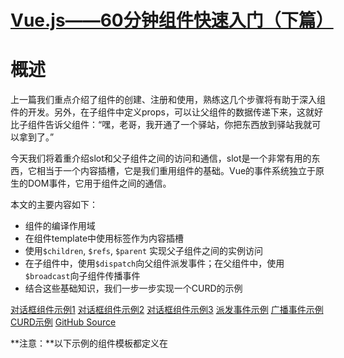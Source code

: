 # [Vue.js&mdash;&mdash;60分钟组件快速入门（下篇）](https://www.cnblogs.com/keepfool/p/5637834.html)

# 概述

上一篇我们重点介绍了组件的创建、注册和使用，熟练这几个步骤将有助于深入组件的开发。另外，在子组件中定义props，可以让父组件的数据传递下来，这就好比子组件告诉父组件：“嘿，老哥，我开通了一个驿站，你把东西放到驿站我就可以拿到了。”

今天我们将着重介绍slot和父子组件之间的访问和通信，slot是一个非常有用的东西，它相当于一个内容插槽，它是我们重用组件的基础。Vue的事件系统独立于原生的DOM事件，它用于组件之间的通信。

本文的主要内容如下：

- 组件的编译作用域  
- 在组件template中使用<slot>标签作为内容插槽  
- 使用`$children`, `$refs`, `$parent` 实现父子组件之间的实例访问  
- 在子组件中，使用`$dispatch`向父组件派发事件；在父组件中，使用`$broadcast`向子组件传播事件  
- 结合这些基础知识，我们一步一步实现一个CURD的示例

[对话框组件示例1](https://keepfool.github.io/vue-tutorials/02.Components/Part-2/dialog-slot.html)
[对话框组件示例2](https://keepfool.github.io/vue-tutorials/02.Components/Part-2/dialog-slot-with-class.html)
[对话框组件示例3](https://keepfool.github.io/vue-tutorials/02.Components/Part-2/dialog-slot-with-class-no-footer.html)
[派发事件示例](https://keepfool.github.io/vue-tutorials/02.Components/Part-2/$dispatch.html)
[广播事件示例](https://keepfool.github.io/vue-tutorials/02.Components/Part-2/$broadcast.html)
[CURD示例](https://keepfool.github.io/vue-tutorials/02.Components/Part-2/demo/step06.html)
[GitHub Source](https://github.com/keepfool/vue-tutorials)

**注意：**以下示例的组件模板都定义在<template>标签中，然而IE不支持<template>标签，这使得在IE中<template>标签中的内容会显示出来。解决办法——隐藏<template>标签

```js
template{
	display: none;
}
```


个浏览器对<template>标签的支持情况，请参见：[http://caniuse.com/#feat=template](http://caniuse.com/#feat=template)

# 编译作用域

尽管使用组件就像使用一般的HTML元素一样，但它毕竟不是标准的HTML元素，为了让浏览器能够识别它，组件会被解析为标准的HTML片段，然后将组件的标签替换为该HTML片段。

```vue
<div id="app">
	<my-component>
	</my-component>
</div>

<template id="myComponent">
	<div>
		<h2>{{ msg }}</h2>
		<button v-on:click="showMsg">Show Message</button>
	</div>
</template>
<script src="js/vue.js"></script>
<script>
	new Vue({
		el: '#app',
		components: {
			'my-component': {
				template: '#myComponent',
				data: function() {
					return {
						msg: 'This is a component!'
					}
				},
				methods: {
					showMsg: function() {
						alert(this.msg)
					}
				}
			}
		}
	})
</script>
```

这段代码定义了一个my-component组件，<my-component><my-component>不是标准的HTML元素，浏览器是不理解这个元素的。
那么Vue是如何让浏览器理解<my-component><my-component>标签的呢？（下图是我个人的理解）

[![image](https://images2015.cnblogs.com/blog/341820/201607/341820-20160703121616312-138911925.png)](http://images2015.cnblogs.com/blog/341820/201607/341820-20160703121615218-1886073521.png)

在创建一个Vue实例时，除了将它挂载到某个HTML元素下，还要编译组件，将组件转换为HTML片段。
除此之外，Vue实例还会识别其所挂载的元素下的<my-component>标签，然后将<my-component>标签替换为HTML片段。

实际上浏览器仍然是不理解<my-component>标签的，我们可以通过查看源码了解到这一点。

[![image](https://images2015.cnblogs.com/blog/341820/201607/341820-20160703121617484-1426385292.png)](http://images2015.cnblogs.com/blog/341820/201607/341820-20160703121616937-189165102.png)

**组件在使用前，经过编译已经被转换为HTML片段了**，组件是有一个作用域的，那么**组件的作用域**是什么呢？
你可以将它理解为**组件模板包含的HTML片段**，组件模板内容之外就不是组件的作用域了。
例如，my-component组件的作用域只是下面这个小片段。

[![image](https://images2015.cnblogs.com/blog/341820/201607/341820-20160703121618593-169496909.png)](http://images2015.cnblogs.com/blog/341820/201607/341820-20160703121617952-1446309471.png)

组件的模板是在其作用域内编译的，那么组件选项对象中的数据也应该是在组件模板中使用的。
考虑下面的代码，在Vue实例和组件的data选项中分别追加一个display属性：

```js
new Vue({
	el: '#app',
	data: {
		display: true
	},
	components: {
		'my-component': {
			template: '#myComponent',
			data: function() {
				return {
					msg: 'This is a component!',
					display: false
				}
			},
			methods: {
				showMsg: function() {
					alert(this.msg)
				}
			}
		}
	}
})
```

然后在my-component标签上使用指令`v-show="display"`，这个display数据是来源于Vue实例，还是my-component组件呢？ 

```html
 <div id="app">
    	<my-component v-show="display">
    	</my-component>
 </div>
```



答案是Vue实例。

至此，我们应该认识到**组件的作用域是独立的**：

**父组件模板的内容在父组件作用域内编译；子组件模板的内容在子组件作用域内编译**

通俗地讲，**在子组件中定义的数据，只能用在子组件的模板。在父组件中定义的数据，只能用在父组件的模板**。**如果父组件的数据要在子组件中使用，则需要子组件定义props**。

# 使用Slot

为了让组件可以组合，我们需要一种方式来混合父组件的内容与子组件自己的模板。这个处理称为**内容分发**，Vue.js 实现了一个内容分发 API，使用特殊的 <slot> 元素作为原始内容的插槽。

如果不理解这段话，可以先跳过，你只要知道<slot>元素是一个内容插槽。

## 单个Slot

下面的代码在定义my-component组件的模板时，指定了一个<slot></slot>元素。

```vue
<div id="app">
	<my-component>
		<h1>Hello Vue.js!</h1>
	</my-component>

	<my-component>
	</my-component>
</div>
<template id="myComponent">
	<div class="content">
		<h2>This is a component!</h2>
		<slot>如果没有分发内容，则显示slot中的内容</slot>
		<p>Say something...</p>
	</div>
</template>
<script src="js/vue.js"></script>
<script>
	Vue.component('my-component', {
		template: '#myComponent'
	})

	new Vue({
		el: '#app'
	})
</script>
```

这段代码运行结果如下：

[![image](https://images2015.cnblogs.com/blog/341820/201607/341820-20160703121620812-1420487907.png)](http://images2015.cnblogs.com/blog/341820/201607/341820-20160703121619687-843125897.png)

第一个<my-component>标签有一段分发内容`<h1>Hello Vue.js!</h1>`，渲染组件时显示了这段内容。[![image](https://images2015.cnblogs.com/blog/341820/201607/341820-20160703121622109-1393851327.png)](http://images2015.cnblogs.com/blog/341820/201607/341820-20160703121621593-1228584080.png)

第二个<my-component>标签则没有，渲染组件时则显示了slot标签中的内容。

[View Demo](https://keepfool.github.io/vue-tutorials/02.Components/Part-2/single-slot.html)

## 指定名称的slot

上面这个示例是一个匿名slot，它只能表示一个插槽。**如果需要多个内容插槽，则可以为slot元素指定name属性。**

多个slot一起使用时，会非常有用。例如，对话框是HTML常用的一种交互方式。
在不同的运用场景下，对话框的头部、主体内容、底部可能是不一样的。

[![image](https://images2015.cnblogs.com/blog/341820/201607/341820-20160703121622765-1566331140.png)](http://images2015.cnblogs.com/blog/341820/201607/341820-20160703121622406-1338785617.png)

这时，使用不同名称的slot就能轻易解决这个问题了。

```vue
<template id="dialog-template">
	<div class="dialogs">
		<div class="dialog" v-bind:class="{ 'dialog-active': show }">
			<div class="dialog-content">
				<div class="close rotate">
					<span class="iconfont icon-close" @click="close"></span>
				</div>
				<slot name="header"></slot>
				<slot name="body"></slot>
				<slot name="footer"></slot>
			</div>
		</div>
		<div class="dialog-overlay"></div>
	</div>
</template>

<script src="js/vue.js"></script>
<script>
	Vue.component('modal-dialog', {
		template: '#dialog-template',
		props: ['show'],
		methods: {
			close: function() {
				this.show = false
			}
		}
	})

	new Vue({
		el: '#app',
		data: {
			show: false
		},
		methods: {
			openDialog: function() {
				this.show = true
			},
			closeDialog: function() {
				this.show = false
			}
		}
	})
</script>
```


在定义modal-dialog组件的template时，我们使用了3个slot，它们的name特性分别是header、body和footer。

在<modal-dialog>标签下，分别为三个元素指定slot特性：

```vue
<div id="app">
	<modal-dialog v-bind:show.sync="show">

		<header class="dialog-header" slot="header">
			<h1 class="dialog-title">提示信息</h1>
		</header>

		<div class="dialog-body" slot="body">
			<p>你想在对话框中放什么内容都可以！</p>
			<p>你可以放一段文字，也可以放一些表单，或者是一些图片。</p>
		</div>

		<footer class="dialog-footer" slot="footer">
			<button class="btn" @click="closeDialog">关闭</button>
		</footer>
	</modal-dialog>

	<button class="btn btn-open" @click="openDialog">打开对话框</button>
</div>
```


**对话框的标题内容、主体内容、底部内容，完全由我们自定义，而且这些内容就是一些简单的HTML元素！**

[View Demo](https://keepfool.github.io/vue-tutorials/02.Components/Part-2/dialog-slot.html)

[![12](https://images2015.cnblogs.com/blog/341820/201607/341820-20160703121625031-283319176.gif)](http://images2015.cnblogs.com/blog/341820/201607/341820-20160703121623609-650154017.gif)

如果需要定制对话框的样式，我们只需要在<modal-dialog>上追加一个v-bind指令，让它绑定一个class。

```vue
<modal-dialog v-bind:show.sync="show" v-bind:class="dialogClass">
```

然后修改一下Vue实例，在data选项中追加一个dialogClass属性，然后修改openDialog()方法：

```js
new Vue({
	el: '#app',
	data: {
		show: false,
		dialogClass: 'dialog-info'
	},
	methods: {
		openDialog: function(dialogClass) {
			this.show = true
			this.dialogClass = dialogClass
		},
		closeDialog: function() {
			this.show = false
		}
	}
})
```

[View Demo](https://keepfool.github.io/vue-tutorials/02.Components/Part-2/dialog-slot-with-class.html)

[![13](https://images2015.cnblogs.com/blog/341820/201607/341820-20160703121629843-1545559659.gif)](http://images2015.cnblogs.com/blog/341820/201607/341820-20160703121627327-1821615579.gif)

虽然我们在modal-dialog组件中定义了3个slot，但是在页面中使用它时，并不用每次都指定这3个slot。
比如，有时候我们可能只需要header和body：

```vue
<modal-dialog v-bind:show.sync="show" v-bind:class="dialogClass">
	<header class="dialog-header" slot="header">
		<h1 class="dialog-title">提示信息</h1>
	</header>

	<div class="dialog-body" slot="body">
		<p>你想在对话框中放什么内容都可以！</p>
		<p>你可以放一段文字，也可以放一些表单，或者是一些图片。</p>
	</div>
</modal-dialog>
```


现在看到的对话框是没有底部的，只有标题和主体内容。

[View Demo](https://keepfool.github.io/vue-tutorials/02.Components/Part-2/dialog-slot-with-class-no-footer.html)

[![14](https://images2015.cnblogs.com/blog/341820/201607/341820-20160703121634562-612504696.gif)](http://images2015.cnblogs.com/blog/341820/201607/341820-20160703121632327-488463079.gif)

多个slot同时使用的场景还有很多，例如：用户的注册、登录、找回密码等这些表单集合，也可以用一个组件来完成。

# 父子组件之间的访问

有时候我们需要父组件访问子组件，子组件访问父组件，或者是子组件访问根组件。
针对这几种情况，Vue.js都提供了相应的API：

- 父组件访问子组件：使用`$children`或$`refs`
- 子组件访问父组件：使用`$parent`
- 子组件访问根组件：使用`$root`

## $children示例

下面这段代码定义了3个组件：父组件parent-component，两个子组件child-component1和child-component2。

在父组件中，通过`this.$children`可以访问子组件。
`this.$children`是一个数组，它包含所有子组件的实例。

```vue
<div id="app">
	<parent-component></parent-component>
</div>

<template id="parent-component">
	<child-component1></child-component1>
	<child-component2></child-component2>
	<button v-on:click="showChildComponentData">显示子组件的数据</button>
</template>

<template id="child-component1">
	<h2>This is child component 1</h2>
</template>

<template id="child-component2">
	<h2>This is child component 2</h2>
</template>

<script src="js/vue.js"></script>
<script>
	Vue.component('parent-component', {
		template: '#parent-component',
		components: {
			'child-component1': {
				template: '#child-component1',
				data: function() {
					return {
						msg: 'child component 111111'
					}
				}
			},
			'child-component2': {
				template: '#child-component2',
				data: function() {
					return {
						msg: 'child component 222222'
					}
				}
			}
		},
		methods: {
			showChildComponentData: function() {
				for (var i = 0; i < this.$children.length; i++) {
					alert(this.$children[i].msg)
				}
			}
		}
	})

	new Vue({
		el: '#app'
	})
</script>
```

[View Demo](https://keepfool.github.io/vue-tutorials/02.Components/Part-2/$children.html)

[![15](https://images2015.cnblogs.com/blog/341820/201607/341820-20160703121636452-503463561.gif)](http://images2015.cnblogs.com/blog/341820/201607/341820-20160703121635984-714187141.gif)

## $refs示例

组件个数较多时，我们难以记住各个组件的顺序和位置，通过序号访问子组件不是很方便。
**在子组件上使用v-ref指令，可以给子组件指定一个索引ID：**

```vue
<template id="parent-component">
	<child-component1 v-ref:cc1></child-component1>
	<child-component2 v-ref:cc2></child-component2>
	<button v-on:click="showChildComponentData">显示子组件的数据</button>
</template>
```


在父组件中，则通过`$refs.*索引ID*`访问子组件的实例：

```js
showChildComponentData: function() {
	alert(this.$refs.cc1.msg);
	alert(this.$refs.cc2.msg);
}
```

## $parent示例

下面这段代码定义了两个组件：child-component和它的父组件parent-component。
在子组件中，通过this.$parent可以访问到父组件的实例。

```vue
<div id="app">
	<parent-component></parent-component>
</div>

<template id="parent-component">
	<child-component></child-component>
</template>

<template id="child-component">
	<h2>This is a child component</h2>
	<button v-on:click="showParentComponentData">显示父组件的数据</button>
</template>

<script src="js/vue.js"></script>
<script>
	Vue.component('parent-component', {
		template: '#parent-component',
		components: {
			'child-component': {
				template: '#child-component',
				methods: {
					showParentComponentData: function() {
						alert(this.$parent.msg)
					}
				}
			}
		},
		data: function() {
			return {
				msg: 'parent component message'
			}
		}
	})
	new Vue({
		el: '#app'
	})
</script>
```

[View Demo](https://keepfool.github.io/vue-tutorials/02.Components/Part-2/$parent.html)

[![16](https://images2015.cnblogs.com/blog/341820/201607/341820-20160703121637452-578305348.gif)](http://images2015.cnblogs.com/blog/341820/201607/341820-20160703121636937-939200388.gif)

**注意：**尽管可以访问父链上任意的实例，不过子组件应当避免直接依赖父组件的数据，尽量显式地使用 props 传递数据。另外，在子组件中修改父组件的状态是非常糟糕的做法，因为： 

1. 这让父组件与子组件紧密地耦合； 

2. 只看父组件，很难理解父组件的状态。因为它可能被任意子组件修改！

   理想情况下，只有组件自己能修改它的状态。

# 自定义事件

有时候我们希望触发父组件的某个事件时，可以通知到子组件；触发子组件的某个事件时，可以通知到父组件。
Vue 实例实现了一个自定义事件接口，用于在组件树中通信。这个事件系统独立于原生 DOM 事件，用法也不同。

每个 Vue 实例都是一个事件触发器： 

- 使用 `$on()` 监听事件； 

- 使用 `$emit()` 在它上面触发事件； 

- 使用 `$dispatch()` 派发事件，事件沿着父链冒泡； 

- 使用 `$broadcast()` 广播事件，事件向下传导给所有的后代。

## 派发事件

下面这段代码是一个简单的事件派发处理

```vue
<div id="app">
	<p>Messages: {{ messages | json }}</p>
	<child-component></child-component>
</div>

<template id="child-component">
	<input v-model="msg" />
	<button v-on:click="notify">Dispatch Event</button>
</template>

<script src="js/vue.js"></script>
<script>
	// 注册子组件
	Vue.component('child-component', {
		template: '#child-component',
		data: function() {
			return {
				msg: ''
			}
		},
		methods: {
			notify: function() {
				if (this.msg.trim()) {
					this.$dispatch('child-msg', this.msg)
					this.msg = ''
				}
			}
		}
	})

	// 初始化父组件
	new Vue({
		el: '#app',
		data: {
			messages: []
		},
		events: {
			'child-msg': function(msg) {
				this.messages.push(msg)
			}
		}
	})
</script>
```

[View Demo](https://keepfool.github.io/vue-tutorials/02.Components/Part-2/$dispatch.html)

我们将这个示例分为几个步骤解读：

1. **子组件**的button元素绑定了click事件，该事件指向`notify`方法 

2. **子组件**的`notify`方法在处理时，调用了`$dispatch`，将事件**派发到父组件**的`child-msg`事件，并给该该事件提供了一个msg参数 

3. **父组件**的events选项中定义了`child-msg`事件，**父组件**接收到**子组件的派发**后，调用`child-msg`事件。

[![image](https://images2015.cnblogs.com/blog/341820/201607/341820-20160703121638671-1219651492.png)](http://images2015.cnblogs.com/blog/341820/201607/341820-20160703121638109-125709230.png)

运行结果如下：

[![17](https://images2015.cnblogs.com/blog/341820/201607/341820-20160703121639859-836374357.gif)](http://images2015.cnblogs.com/blog/341820/201607/341820-20160703121639265-1837136903.gif)

## 广播事件

下面这段代码是一个简单的事件广播处理

```vue
<div id="app">
	<input v-model="msg" />
	<button v-on:click="notify">Broadcast Event</button>
	<child-component></child-component>
</div>

<template id="child-component">
	<ul>
		<li v-for="item in messages">
			父组件录入了信息：{{ item }}
		</li>
	</ul>
</template>

<script src="js/vue.js"></script>
<script>
	// 注册子组件
	Vue.component('child-component', {
		template: '#child-component',
		data: function() {
			return {
				messages: []
			}
		},
		events: {
			'parent-msg': function(msg) {
				this.messages.push(msg)
			}
		}
	})
	// 初始化父组件
	new Vue({
		el: '#app',
		data: {
			msg: ''
		},
		methods: {
			notify: function() {
				if (this.msg.trim()) {
					this.$broadcast('parent-msg', this.msg)
				}
			}
		}
	})
</script>
```


[View Demo](https://keepfool.github.io/vue-tutorials/02.Components/Part-2/$broadcast.html)

我们将这个示例分为几个步骤解读：

1. **父组件**的button元素绑定了click事件，该事件指向`notify`方法 

2. **父组件**的`notify`方法在处理时，调用了`$broadcast`，将事件派发到**子组件**的`parent-msg`事件，并给该该事件提供了一个msg参数 

3. **子组件**的events选项中定义了`parent-msg`事件，**子组件**接收到**父组件的广播**后，调用`parent-msg`事件。

[![image](https://images2015.cnblogs.com/blog/341820/201607/341820-20160703121640859-1159161100.png)](http://images2015.cnblogs.com/blog/341820/201607/341820-20160703121640296-662077656.png)

运行结果如下：

[![18](https://images2015.cnblogs.com/blog/341820/201607/341820-20160703121642077-606267788.gif)](http://images2015.cnblogs.com/blog/341820/201607/341820-20160703121641531-1808538125.gif)

# CURD示例

Vue.js组件的API来源于三部分——prop，slot和事件。

- **prop** 允许外部环境传递数据给组件； 

- **事件** 允许组件触发外部环境的 action； 

- **slot** 允许外部环境插入内容到组件的视图结构内。

至此，这三部分我都已经介绍完了，接下来我就用这些知识来教大家一步一步完成一个CURD示例。

## 第1步——创建表格组件，添加查询和删除功能

创建表格组件，添加过滤，数据删除功能

```vue
<div id="app">
	<div class="container">
		<div class="form-group">
			<label>Search</label>
			<input type="text" class="search-input" v-model="searchQuery" />
		</div>

	</div>
	<div class="container">
		<simple-grid :data-list="people" :columns="columns" :search-key="searchQuery">
		</simple-grid>
	</div>
</div>

<template id="grid-template">
	<table>
		<thead>
			<tr>
				<th v-for="col in columns">
					{{ col.name | capitalize}}
				</th>
				<th>
					Delete
				</th>
			</tr>
		</thead>
		<tbody>
			<tr v-for="(index,entry) in dataList | filterBy searchKey">
				<td v-for="col in columns">
					{{entry[col.name]}}
				</td>
				<td class="text-center">
					<button @click="deleteItem(index)">delete</button>
				</td>
			</tr>
		</tbody>
	</table>
</template>

<script src="../js/vue.js"></script>
<script>
	Vue.component('simple-grid', {
		template: '#grid-template',
		props: ['dataList', 'columns', 'searchKey'],
		methods: {
			deleteItem: function(index) {
				this.dataList.splice(index, 1);
			},
		}
	})

	var demo = new Vue({
		el: '#app',
		data: {
			searchQuery: '',
			columns: [{
				name: 'name'
			}, {
				name: 'age'
			}, {
				name: 'sex'
			}],
			people: [{
				name: 'Jack',
				age: 30,
				sex: 'Male'
			}, {
				name: 'Bill',
				age: 26,
				sex: 'Male'
			}, {
				name: 'Tracy',
				age: 22,
				sex: 'Female'
			}, {
				name: 'Chris',
				age: 36,
				sex: 'Male'
			}]
		}
	})
</script>
```

![](http://ww4.sinaimg.cn/large/006tNc79ly1g61cu6kusog30hz0ch405.gif)

[View Demo](https://keepfool.github.io/vue-tutorials/02.Components/Part-2/demo/step01.html)

**使用知识点**

**1. 使用Vue.component语法糖**

Vue.component是创建并注册组件的语法糖，使用Vue.component注册的组件是全局的。

**2. 使用prop将父组件数据传递给子组件**

app元素是父组件，simple-grid是子组件。

在simple-grid组件中定义选项`props: ['dataList', 'columns', 'searchKey']`
在#app下使用`<simple-grid :data-list="people" :columns="columns" :search-key="searchQuery"> `将数据传递给simple-grid组件

**3. 使用过滤器**

`{{ col.name | capitalize}}`使用了[capitalize过滤器](http://cn.vuejs.org/api/#capitalize)，将字符串的首字母转换为大写后输出。
`filterBy filterKey`使用了[filterBy过滤器](http://cn.vuejs.org/api/#filterBy)，根据指定条件过滤数组元素，filterBy返回过滤后的数组。

**4. 使用数组索引别名**

数组默认的索引名称为`$index`，`v-for="(index,entry) in dataList"`使用了[数组索引别名](http://cn.vuejs.org/guide/list.html#v-for)。
括号中的第一个参数index是$index的别名，第二个参数是遍历的数组元素。

**5. 使用了v-bind和v-on指令的缩写**

`<simple-grid :data-list="people" :columns="columns" :search-key="searchQuery"> `使用了v-bind指令的缩写。
`:data-list`是`v-bind:data-list`的缩写，`:columns`是`v-bind:columns`的缩写，`:search-key`是`v-bind:search-key`的缩写。

`<button @click="deleteItem(index)">delete</button> `使用了v-on指令的缩写，`@click`是`v-on:click`的缩写。

## 第2步——创建对话框组件

表格数据的添加和修改，我们使用模态对话框来实现。
模态对话框有两种模式，新建模式和修改模式，分别用于新建一条数据和修改指定的数据。
由于对话框的内容来源于具体的数据，所以我们可以考虑将对话框作为simple-grid组件的一个子组件。

modal-dialog组件的模板内容：

```vue
<template id="dialog-template">
	<div class="dialogs">
		<div class="dialog" v-bind:class="{ 'dialog-active': show }">
			<div class="dialog-content">
				<header class="dialog-header">
					<h1 class="dialog-title">{{ title }}</h1>
				</header>
				<footer class="dialog-footer">
					<div class="form-group">
						<label></label>
						<button v-on:click="save">Save</button>
						<button v-on:click="close">Close</button>
					</div>
				</footer>
			</div>
		</div>
		<div class="dialog-overlay"></div>
	</div>
</template>
```


modal-dialog组件在simple-grid组件中注册：

```js
Vue.component('simple-grid', {
	// ...已省略
	data: function() {
		return {
			mode: 0,
			item: {}
			titie: ''
		}
	},
	components: {
		'modal-dialog': {
			template: '#dialog-template',
			data: function() {
				return {
					// 对话框默认是不显示的
					show: false
				}
			},
			/*
			 * mode = 1是新增数据模式，mode = 2是修改数据模式
			 * title表示对话框的标题内容
			 * fields表示对话框要显示的数据字段数组
			 * item是由simple-dialog传下来，用于绑定表单字段的
			 */
			props: ['mode', 'title', 'fields', 'item'],
			methods: {
				close: function() {
					this.show = false
				},
				save: function() {

				}
			}
		}
	}
	// ...已省略
})
```


由于modal-dialog组件是simple-grid的子组件，所以它应该在simple-grid的template中使用：

```vue
<template id="grid-template">
	<!--...前面的内容已省略	-->
	<modal-dialog :mode="mode" :title="title" :fields="columns" :item="item">
	</modal-dialog>
	<!--...后面的内容已省略	-->
</template>
```

**modal-dialog组件的props选项，追加了3个元素：**

- title表示对话框的标题内容 

- fields表示对话框要显示的数据字段数组 

- item用于绑定表单字段，它是一个对象

**注意：**由于modal-dialog是一个子组件，它仅用于simple-grid组件的新增或修改模式，所以modal-dialog的template没有使用<slot>元素

使用知识点

**1. 使用组件的局部注册**

modal-dialog组件没有使用Vue.component进行全局注册，使用simple-grid组件components选项实现了局部注册。

**2. 使用组件的data选项**

组件的data选项必须以函数的方式返回。

## 第3步——实现数据新建功能

[![21](https://images2015.cnblogs.com/blog/341820/201607/341820-20160703121646687-358757301.gif)](http://images2015.cnblogs.com/blog/341820/201607/341820-20160703121644687-1205310720.gif)

[View Demo](https://keepfool.github.io/vue-tutorials/02.Components/Part-2/demo/step03.html)

**1. 修改Vue实例的data选项的columns：**

```js
var demo = new Vue({
	// ...已省略	
	columns: [{
			name: 'name',
			isKey: true
		}, {
			name: 'age'
		}, {
			name: 'sex',
			dataSource: ['Male', 'Female']
		}]
	// ...已省略
})
```


为'name'列追加一个isKey属性，并设置为true，表示该列为主键列。
为'sex'列追加一个dataSoruce属性，并设置为['Male', 'Female']，表示新增或修改数据时选择性别的下拉框数据源。

**2. 修改modal-dialog的template:**

```vue
<template id="dialog-template">
	<div class="dialogs">
		<div class="dialog" v-bind:class="{ 'dialog-active': show }">
			<div class="dialog-content">
				<header class="dialog-header">
						<h1 class="dialog-title">{{ title }}</h1>
				</header>

				<div v-for="field in fields" class="form-group" >
						<label>{{ field.name }}</label>
						<select v-if="field.dataSource" v-model="item[field.name]">
							<option v-for="opt in field.dataSource" :value="opt">{{ opt }}</option>
						</select>
						<input v-else type="text" v-model="item[field.name]">
				</div>

				<footer class="form-group">
					<label></label>
					<button v-on:click="save">Save</button>
					<button v-on:click="close">Close</button>
				</footer>
			</div>
		</div>
		<div class="dialog-overlay"></div>
	</div>
</template>
```


在modal-dialog组件的模板中遍历fields，然后显示field的名称。
在渲染表单时，根据是否有dataSource判定表单是下拉框还是文本框。
（由于示例较为简陋，所以只提供了input和select两种表单类型）

**注意modal-dialog组件的fields是由Vue实例传递给simple-grid，然后再由simple-grid传递过来的。**

[![image](https://images2015.cnblogs.com/blog/341820/201607/341820-20160703121648499-874824665.png)](http://images2015.cnblogs.com/blog/341820/201607/341820-20160703121647921-1796469285.png)

**3. 修改simple-grid的template**

```vue
<template id="grid-template">
	<!--...已省略	-->
	<div class="container">
		<button class="btn" @click="openNewItemDialog('Create new item')">Create</button>
	</div>

	<modal-dialog :mode="mode" :title="title" :fields="columns" :item="item" v-on:create-item="createItem">
	</modal-dialog>
</template>
```


添加一个Create按钮，绑定click事件到`openNewItemDiaolog()`方法，该方法用于打开modal-dialog组件，并将模式设置为新建模式。
在<modal-dialog>标签上给sample-grid绑定一个自定义事件`create-item`，后面在$dispatch派发事件时会用到。

**4. 修改simple-grid的methods选项**

```js
Vue.component('simple-grid', {
	// ...已省略	
	methods: {

		openNewItemDialog: function(title) {
			// 对话框的标题
			this.title = title
			// mode = 1表示新建模式
			this.mode = 1
			// 初始化this.item
			this.item = {}
			// 广播事件，showDialog是modal-dialog组件的一个方法，传入参数true表示显示对话框
			this.$broadcast('showDialog', true)
		},
		createItem: function() {
			// 将item追加到dataList
			this.dataList.push(this.item)
			// 广播事件，传入参数false表示隐藏对话框
			this.$broadcast('showDialog', false)
			// 新建完数据后，重置item对象
			this.item = {}
		},
		deleteItem: function(index) {
			this.dataList.splice(index, 1);
		},
	},
	// ...已省略	
})
```

追加了两个方法：`opeNewItemDialog`和`createItem`方法。

`opeNewItemDialog`方法用于打开对话框，`this.$broadcast('showDialog', true) `调用子组件modal-dialog的`showDialog`事件，传入参数true表示显示对话框。

`createItem`方法用于保存新建的数据，`this.$broadcast('showDialog', false) `调用子组件modal-dialog的`showDialog`事件，传入参数false表示隐藏对话框。

**5. 修改modal-grid的methods和events选项**

```js
Vue.component('simple-grid', {
    // ...已省略	
    components: {
        'modal-dialog': {
            // ...已省略	
            methods: {
                close: function() {
                    this.show = false
                },
                save: function() {
                    //新建模式
                    if (this.mode === 1){
                        // 使用$dispatch调用simple-grid的create-item方法
                        this.$dispatch('create-item')
                    }
                }
            },
            events: {
                // 显示或隐藏对话框
                'showDialog': function(show) {
                    this.show = show
                }
            }
        }
    }
    // ...已省略	
})
```

修改methods选项的`save`方法，由于保存按钮是在子组件modal-dialog中的，而createItem方法是在父组件simple-grid中的，所以这里使用`this.$dispatch('create-item') `派发到父组件的自定义事件`create-item`。

追加events选项，添加showDialog事件，用于显示或隐藏对话框。

请将4和5结合起来看，我们既用到了`$broadcast`广播事件，又用到了`$dispatch`派发事件。
下面这幅图有助于理解simple-grid和modal-dialog组件之间的通信：

[![image](https://images2015.cnblogs.com/blog/341820/201607/341820-20160703121649562-1793504869.png)](http://images2015.cnblogs.com/blog/341820/201607/341820-20160703121648999-698479844.png)

`create-item`是一个自定义事件，由子组件modal-dialog调用`this.$dispatch('create-item') `派发到自定义事件`create-item`，自定义事件`create-item`是绑定在父组件simple-grid上的，该事件会执行`createItem`方法。

## 第4步——实现数据修改功能

[![22](https://images2015.cnblogs.com/blog/341820/201607/341820-20160703192441499-1576899993.gif)](http://images2015.cnblogs.com/blog/341820/201607/341820-20160703192438281-1922482251.gif)

[View Demo](https://keepfool.github.io/vue-tutorials/02.Components/Part-2/demo/step04.html)

**1. 修改sample-grid的template**

```vue
<template id="grid-template">
	<!--...已省略-->
	<tbody>
		<tr v-for="(index,entry) in dataList | filterBy searchKey">
			<td v-for="col in columns">
				<span v-if="col.isKey"><a href="javascript:void(0)" @click="openEditItemDialog(index, 'Edit item ' + entry[col.name])">{{entry[col.name]}}</a></span>
				<span v-else>{{entry[col.name]}}</span>
			</td>
		</tr>
	</tbody>
	<!--...已省略-->
	<modal-dialog 
		:mode="mode" 
		:title="title" 
		:item="item" 
		:fields="columns" 
		v-on:create-item="createItem" 
		v-on:update-item="updateItem">
	</modal-dialog>
</template>
```

遍历列表数据时，使用v-if指令判断当前列是否为主键列，如果是主键列，则给主键列添加链接，然后给链接绑定click事件，click事件用于打开修改数据的对话框。
在<modal-dialog>标签上，给sample-grid绑定自定义事件`update-item`，`update-item`事件指向sample-grid的方法`updateItem`。

**2. 修改modal-dialog的template**

```vue
<div v-for="field in fields" class="form-group">
	<label>{{ field.name }}</label>
	<select v-if="field.dataSource" v-model="item[field.name]" :disabled="mode === 2 && field.isKey">
			<option v-for="opt in field.dataSource" :value="opt">{{ opt }}</option>
	</select>
	<input v-else type="text" v-model="item[field.name]" :disabled="mode === 2 && field.isKey">
</div>
```


在修改模式下（mode = 2），如果当前字段是主键字段，则禁止修改。

**3. 修改sample-grid的methods选项**

```js
// 弹出修改数据的对话框时，使用对象的深拷贝
initItemForUpdate: function(p) {
	var c = c || {};
	for (var i in p) {
		// 属性i是否为p对象的自有属性
		if (p.hasOwnProperty(i)) {
			if (typeof p[i] === 'object') {
				c[i] = Array.isArray(p[i]) ? [] : {}
				deepCopy(p[i], c[i])
			} else {
				// 属性是基础类型时，直接拷贝
				c[i] = p[i]
			}
		}
	}
	return c;
},
findItemByKey: function(key){
	var keyColumn = this.keyColumn
	for(var i = 0; i < this.dataList.length; i++){
		if(this.dataList[i][keyColumn] === key){
			return this.dataList[i]
		}
	}
},
createItem: function() {
	// 将item追加到dataList
	this.dataList.push(this.item)
	// 广播事件，传入参数false表示隐藏对话框
	this.$broadcast('showDialog', false)
	// 新建完数据后，重置item对象
	this.item = {}
},
updateItem: function() {
	// 获取主键列
	var keyColumn = this.keyColumn

	for (var i = 0; i < this.dataList.length; i++) {
		// 根据主键查找要修改的数据，然后将this.item数据更新到this.dataList[i]
		if (this.dataList[i][keyColumn] === this.item[keyColumn]) {
			for (var j in this.item) {
				this.dataList[i][j] = this.item[j]
			}
			break;
		}
	}
	// 广播事件，传入参数false表示隐藏对话框
	this.$broadcast('showDialog', false)
	// 修改完数据后，重置item对象
	this.item = {}
}
```


追加的内容：调用内置的ready()函数，openEditDialog、updateItem、findItemByKey和initItemForUpdate方法。

`ready()`函数会在编译结束和`$el`** 第一次插入文档**之后调用，你可以将其理解为jQuery中的document.ready()。
在ready()函数中，初始化keyColumn，keyColumn表示主键列，调用`updateItem`方法时，会根据主键数据找到dataList中匹配的元素。

`opeEditItemDialog`方法用于打开对话框，`this.$broadcast('showDialog', true) `调用子组件modal-dialog的showDialog事件，传入参数true表示显示对话框。

`ready()`函数没有特别的业务逻辑，主要是获取主键列，调用`updateItem`方法时，会根据主键数据找到dataList中匹配的元素。

`updateItem`方法用于保存修改的数据，`this.$broadcast('showDialog', false) `调用子组件modal-dialog的showDialog事件，传入参数false表示隐藏对话框。

`initItemForUpdate`方法用于将选中的数据`this.dataList[index]`深拷贝到`this.item`。为什么要使用深拷贝呢？因为`this.dataList[index]`是一个引用对象，它有一些属性也是引用类型的，如果使用浅拷贝可能得到一些超出预期的效果。

[![image](https://images2015.cnblogs.com/blog/341820/201607/341820-20160703192444109-619151885.png)](http://images2015.cnblogs.com/blog/341820/201607/341820-20160703192443452-1893775159.png)

**4.修改modal-dialog的methods选项**

```js
save: function() {
	//新建模式
	if (this.mode === 1) {
		// 使用$dispatch调用simple-grid的create-item事件
		this.$dispatch('create-item')
	}else if(this.mode === 2){
		// 使用$dispatch调用simple-grid的update-item事件
		this.$dispatch('update-item')
	}
}
```


修改methods选项中的save方法，this.mode === 2时，将事件派发到父组件的`update-item`事件。

## 第5步——修改数据新建功能

[![23](https://images2015.cnblogs.com/blog/341820/201607/341820-20160703121655906-732180379.gif)](http://images2015.cnblogs.com/blog/341820/201607/341820-20160703121654968-1239878044.gif)

[View Demo](https://keepfool.github.io/vue-tutorials/02.Components/Part-2/demo/step05.html)

修改sample-grid的methods选项，追加itemExists方法，然后修改createItem方法。

```js
itemExists: function(keyColumn) {
	for (var i = 0; i < this.dataList.length; i++) {
		if (this.item[keyColumn] === this.dataList[i][keyColumn])
			return true;
	}
	return false;
},
createItem: function() {
	var keyColumn = this.getKeyColumn()
	if (!this.itemExists(keyColumn)) {
		// 将item追加到dataList
		this.dataList.push(this.item)
		// 广播事件，传入参数false表示隐藏对话框
		this.$broadcast('showDialog', false)
		// 新建完数据后，重置item对象
		this.item = {}
	} else {
		alert(keyColumn + ' "' + this.item[keyColumn] + '" is already exists')
	}

}
```


由于主键列数据是不能重复的，所以在新增数据时需要判断主键列数据是否已经存在。

# 总结

说到底，组件的API主要来源于以下三部分：

- **prop** 允许外部环境传递数据给组件； 

- **事件** 允许组件触发外部环境的 action； 

- **slot** 允许外部环境插入内容到组件的视图结构内。

这三大知识点在上下两篇文章中都体现出来了，限于篇幅和个人知识的匮乏，我并不能将组件的所有特性都描述出来，这还需要靠各位花一些时间去多多了解官网的API，并付诸实践。

如果要构建一些大型的应用，基于组件的开发模式是一个不错的选择，我们将整个系统拆分成一个一个小组件，就像乐高一样，然后将这些组件拼接起来。


